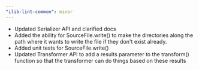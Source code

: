 ```yaml
---
"ilib-lint-common": minor
---
```


- Updated Serializer API and clarified docs
- Added the ability for SourceFile.write() to make the
  directories along the path where it wants to write
  the file if they don't exist already.
- Added unit tests for SourceFile.write()
- Updated Transformer API to add a results parameter
  to the transform() function so that the transformer
  can do things based on these results
